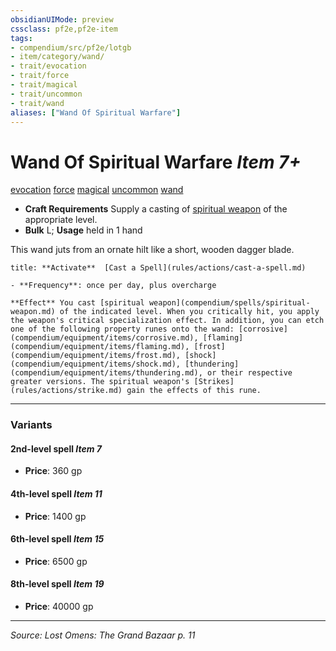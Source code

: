 ```yaml
---
obsidianUIMode: preview
cssclass: pf2e,pf2e-item
tags:
- compendium/src/pf2e/lotgb
- item/category/wand/
- trait/evocation
- trait/force
- trait/magical
- trait/uncommon
- trait/wand
aliases: ["Wand Of Spiritual Warfare"]
---
```

# Wand Of Spiritual Warfare *Item 7+*  
[evocation](evocation.md "Evocation School Trait")  [force](force.md "Force Energy & Element Trait")  [magical](magical.md "Magical Item Trait")  [uncommon](uncommon.md "Uncommon Rarity Trait")  [wand](wand.md "Wand Item Trait")  

- **Craft Requirements** Supply a casting of [spiritual weapon](spiritual-weapon.md) of the appropriate level.
- **Bulk** L; **Usage** held in 1 hand

This wand juts from an ornate hilt like a short, wooden dagger blade.

```ad-embed-ability
title: **Activate**  [Cast a Spell](rules/actions/cast-a-spell.md)

- **Frequency**: once per day, plus overcharge

**Effect** You cast [spiritual weapon](compendium/spells/spiritual-weapon.md) of the indicated level. When you critically hit, you apply the weapon's critical specialization effect. In addition, you can etch one of the following property runes onto the wand: [corrosive](compendium/equipment/items/corrosive.md), [flaming](compendium/equipment/items/flaming.md), [frost](compendium/equipment/items/frost.md), [shock](compendium/equipment/items/shock.md), [thundering](compendium/equipment/items/thundering.md), or their respective greater versions. The spiritual weapon's [Strikes](rules/actions/strike.md) gain the effects of this rune.
```

---

### Variants

#### 2nd-level spell *Item 7*

- **Price**: 360 gp

#### 4th-level spell *Item 11*

- **Price**: 1400 gp

#### 6th-level spell *Item 15*

- **Price**: 6500 gp

#### 8th-level spell *Item 19*

- **Price**: 40000 gp

---
*Source: Lost Omens: The Grand Bazaar p. 11*
